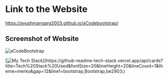 # Link to the Website
https://ayushmangarg2003.github.io/aCodebootstrap/

## Screenshot of Website
![aCodeBootstrap](https://user-images.githubusercontent.com/105537793/212303717-0222f4d3-b7d6-4ca5-b116-7fffeaedd0a2.png)

[![My Tech Stack](https://github-readme-tech-stack.vercel.app/api/cards?title=Tech%20Stack%20Used&fontSize=24&lineHeight=20&lineCount=1&theme=merko&gap=12&line1=bootstrap,Bootstrap,be2903;)](https://github-readme-tech-stack.vercel.app/api/cards?title=Tech%20Stack%20Used&fontSize=20&lineHeight=20&lineCount=1&theme=merko&gap=12&line1=bootstrap,Bootstrap,be2903;)
